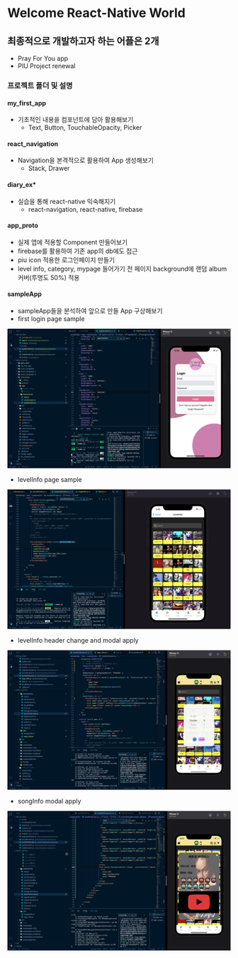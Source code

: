 # Welcome React-Native World

## 최종적으로 개발하고자 하는 어플은 2개
  * Pray For You app
  * PIU Project renewal

### 프로젝트 폴더 및 설명
#### my_first_app
  * 기초적인 내용을 컴포넌트에 담아 활용해보기
    - Text, Button, TouchableOpacity, Picker
#### react_navigation
  * Navigation을 본격적으로 활용하여 App 생성해보기
    - Stack, Drawer
#### diary_ex*
  * 실습을 통해 react-native 익숙해지기
    - react-navigation, react-native, firebase
#### app_proto
  * 실제 앱에 적용할 Component 만들어보기
  * firebase를 활용하여 기존 app의 db에도 접근
  * piu icon 적용한 로그인페이지 만들기
  * level info, category, mypage 들어가기 전 페이지 background에 랜덤 album 커버(투명도 50%) 적용
#### sampleApp
  * sampleApp들을 분석하여 앞으로 만들 App 구상해보기
  * first login page sample
<img src="https://github.com/sohn0356-git/my_react_project/blob/main/sampleApp/App/assets/image/sampleLoginPage.png?raw=true">

  * levelInfo page sample
<img src="https://github.com/sohn0356-git/my_react_project/blob/main/sampleApp/App/assets/image/sampleLevelInfoPage.png?raw=true">

  * levelInfo header change and modal apply
<img src="https://github.com/sohn0356-git/my_react_project/blob/main/sampleApp/App/assets/image/sampleModal.png?raw=true">

  * songInfo modal apply
<img src="https://github.com/sohn0356-git/my_react_project/blob/main/sampleApp/App/assets/image/songInfo.png?raw=true">
